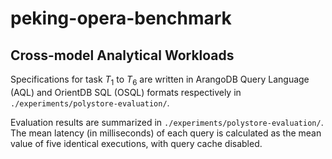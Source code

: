 # peking-opera-benchmark

## Cross-model Analytical Workloads

Specifications for task $T_1$ to $T_6$ are written in ArangoDB Query Language (AQL) and OrientDB SQL (OSQL) formats respectively in `./experiments/polystore-evaluation/`.

Evaluation results are summarized in `./experiments/polystore-evaluation/`. The mean latency (in milliseconds) of each query is calculated as the mean value of five identical executions, with query cache disabled.